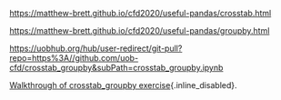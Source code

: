 <https://matthew-brett.github.io/cfd2020/useful-pandas/crosstab.html>

<https://matthew-brett.github.io/cfd2020/useful-pandas/groupby.html>

<https://uobhub.org/hub/user-redirect/git-pull?repo=https%3A//github.com/uob-cfd/crosstab_groupby&subPath=crosstab_groupby.ipynb>

[Walkthrough of crosstab_groupby
exercise](https://bham.cloud.panopto.eu/Panopto/Pages/Viewer.aspx?id=92880f91-a554-433d-a00c-acf50137ae9f){.inline_disabled}.

 

 
